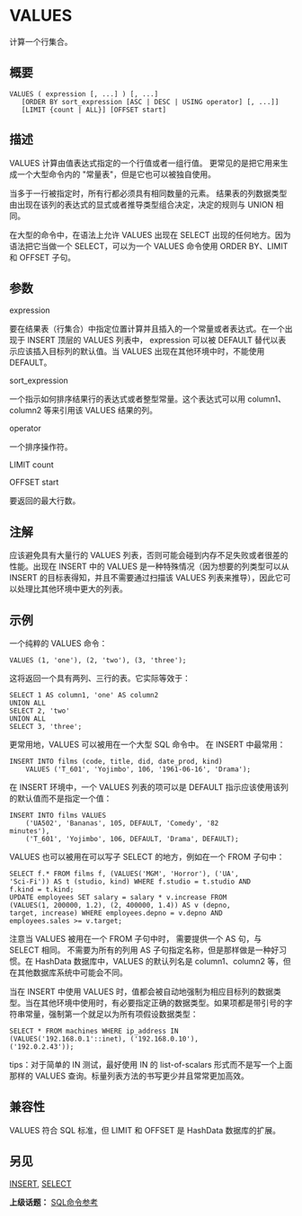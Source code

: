 # VALUES

计算一个行集合。

## 概要

```
VALUES ( expression [, ...] ) [, ...]
   [ORDER BY sort_expression [ASC | DESC | USING operator] [, ...]]
   [LIMIT {count | ALL}] [OFFSET start]
```

## 描述

VALUES 计算由值表达式指定的一个行值或者一组行值。 更常见的是把它用来生成一个大型命令内的 "常量表"，但是它也可以被独自使用。

当多于一行被指定时，所有行都必须具有相同数量的元素。 结果表的列数据类型由出现在该列的表达式的显式或者推导类型组合决定，决定的规则与 UNION 相同。

在大型的命令中，在语法上允许 VALUES 出现在 SELECT 出现的任何地方。因为语法把它当做一个 SELECT，可以为一个 VALUES 命令使用 ORDER BY、LIMIT 和 OFFSET 子句。

## 参数

expression

要在结果表（行集合）中指定位置计算并且插入的一个常量或者表达式。在一个出现于 INSERT 顶层的 VALUES 列表中， expression 可以被 DEFAULT 替代以表示应该插入目标列的默认值。当 VALUES 出现在其他环境中时，不能使用 DEFAULT。

sort\_expression

一个指示如何排序结果行的表达式或者整型常量。这个表达式可以用 column1、column2 等来引用该 VALUES 结果的列。

operator

一个排序操作符。

LIMIT count

OFFSET start

要返回的最大行数。

## 注解

应该避免具有大量行的 VALUES 列表，否则可能会碰到内存不足失败或者很差的性能。出现在 INSERT 中的 VALUES 是一种特殊情况（因为想要的列类型可以从 INSERT 的目标表得知，并且不需要通过扫描该 VALUES 列表来推导），因此它可以处理比其他环境中更大的列表。

## 示例

一个纯粹的 VALUES 命令：

```
VALUES (1, 'one'), (2, 'two'), (3, 'three');
```

这将返回一个具有两列、三行的表。它实际等效于：

```
SELECT 1 AS column1, 'one' AS column2
UNION ALL
SELECT 2, 'two'
UNION ALL
SELECT 3, 'three';
```

更常用地，VALUES 可以被用在一个大型 SQL 命令中。 在 INSERT 中最常用：

```
INSERT INTO films (code, title, did, date_prod, kind)
    VALUES ('T_601', 'Yojimbo', 106, '1961-06-16', 'Drama');
```

在 INSERT 环境中，一个 VALUES 列表的项可以是 DEFAULT 指示应该使用该列的默认值而不是指定一个值：

```
INSERT INTO films VALUES
    ('UA502', 'Bananas', 105, DEFAULT, 'Comedy', '82 
minutes'),
    ('T_601', 'Yojimbo', 106, DEFAULT, 'Drama', DEFAULT);
```

VALUES 也可以被用在可以写子 SELECT 的地方，例如在一个 FROM 子句中：

```
SELECT f.* FROM films f, (VALUES('MGM', 'Horror'), ('UA', 
'Sci-Fi')) AS t (studio, kind) WHERE f.studio = t.studio AND 
f.kind = t.kind;
UPDATE employees SET salary = salary * v.increase FROM 
(VALUES(1, 200000, 1.2), (2, 400000, 1.4)) AS v (depno, 
target, increase) WHERE employees.depno = v.depno AND 
employees.sales >= v.target;
```

注意当 VALUES 被用在一个 FROM 子句中时， 需要提供一个 AS 句，与 SELECT 相同。 不需要为所有的列用 AS 子句指定名称，但是那样做是一种好习惯。在 HashData 数据库中，VALUES 的默认列名是 column1、column2 等，但在其他数据库系统中可能会不同。

当在 INSERT 中使用 VALUES 时，值都会被自动地强制为相应目标列的数据类型。当在其他环境中使用时，有必要指定正确的数据类型。如果项都是带引号的字符串常量，强制第一个就足以为所有项假设数据类型：

```
SELECT * FROM machines WHERE ip_address IN 
(VALUES('192.168.0.1'::inet), ('192.168.0.10'), 
('192.0.2.43'));
```

tips：对于简单的 IN 测试，最好使用 IN 的 list-of-scalars 形式而不是写一个上面那样的 VALUES 查询。标量列表方法的书写更少并且常常更加高效。

## 兼容性

VALUES 符合 SQL 标准，但 LIMIT 和 OFFSET 是 HashData 数据库的扩展。

## 另见

[INSERT](./insert.md), [SELECT](./select.md)

**上级话题：** [SQL命令参考](./README.md)

